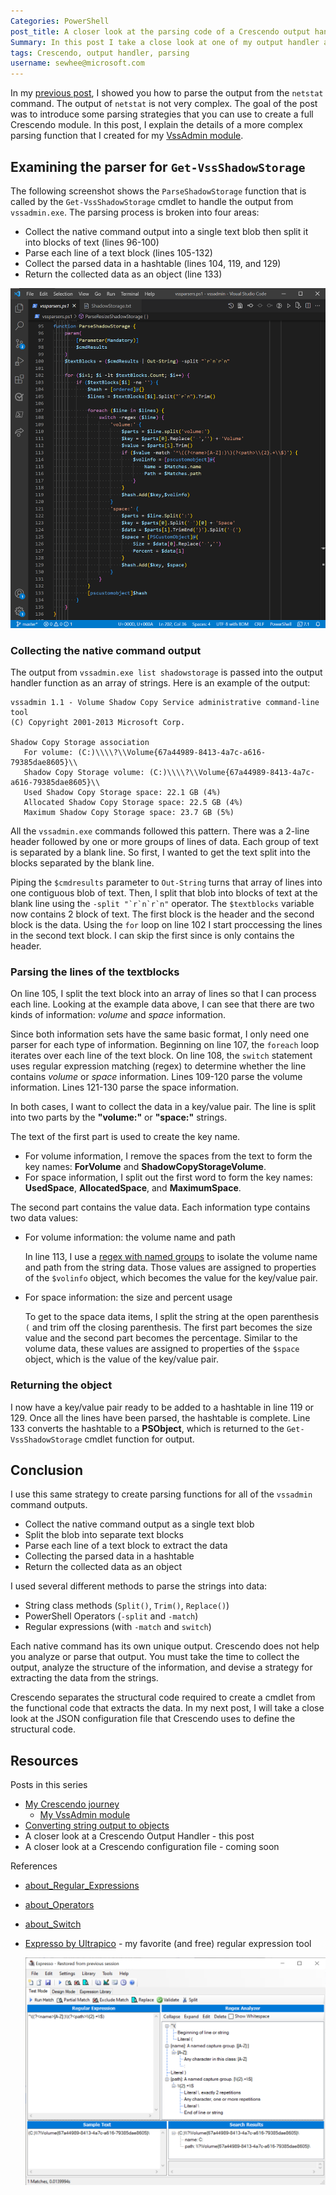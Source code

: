 ```yaml
---
Categories: PowerShell
post_title: A closer look at the parsing code of a Crescendo output handler
Summary: In this post I take a close look at one of my output handler and talk about the different parsing methods I used.
tags: Crescendo, output handler, parsing
username: sewhee@microsoft.com
---
```

In my [previous post][2], I showed you how to parse the output from the `netstat` command. The
output of `netstat` is not very complex. The goal of the post was to introduce some parsing
strategies that you can use to create a full Crescendo module. In this post, I explain the details
of a more complex parsing function that I created for my [VssAdmin module][7].

## Examining the parser for `Get-VssShadowStorage`

The following screenshot shows the `ParseShadowStorage` function that is called by the
`Get-VssShadowStorage` cmdlet to handle the output from `vssadmin.exe`. The parsing process is
broken into four areas:

- Collect the native command output into a single text blob then split it into blocks of text (lines
  96-100)
- Parse each line of a text block (lines 105-132)
- Collect the parsed data in a hashtable (lines 104, 119, and 129)
- Return the collected data as an object (line 133)

![ParseShadowStorage function](crescendo-parser.png)

### Collecting the native command output

The output from `vssadmin.exe list shadowstorage` is passed into the output handler function as an
array of strings. Here is an example of the output:

```
vssadmin 1.1 - Volume Shadow Copy Service administrative command-line tool
(C) Copyright 2001-2013 Microsoft Corp.

Shadow Copy Storage association
   For volume: (C:)\\\\?\\Volume{67a44989-8413-4a7c-a616-79385dae8605}\\
   Shadow Copy Storage volume: (C:)\\\\?\\Volume{67a44989-8413-4a7c-a616-79385dae8605}\\
   Used Shadow Copy Storage space: 22.1 GB (4%)
   Allocated Shadow Copy Storage space: 22.5 GB (4%)
   Maximum Shadow Copy Storage space: 23.7 GB (5%)
```

All the `vssadmin.exe` commands followed this pattern. There was a 2-line header followed by one or
more groups of lines of data. Each group of text is separated by a blank line. So first, I wanted to
get the text split into the blocks separated by the blank line.

Piping the `$cmdresults` parameter to `Out-String` turns that array of lines into one contiguous
blob of text. Then, I split that blob into blocks of text at the blank line using the
``-split "`r`n`r`n"`` operator. The `$textblocks` variable now contains 2 block of text. The first
block is the header and the second block is the data. Using the `for` loop on line 102 I start
proccessing the lines in the second text block. I can skip the first since is only contains the
header.

### Parsing the lines of the textblocks

On line 105, I split the text block into an array of lines so that I can process each line. Looking
at the example data above, I can see that there are two kinds of information: _volume_ and _space_
information.

Since both information sets have the same basic format, I only need one parser for each type of
information. Beginning on line 107, the `foreach` loop iterates over each line of the text block. On
line 108, the `switch` statement uses regular expression matching (regex) to determine whether the
line contains _volume_ or _space_ information. Lines 109-120 parse the volume information. Lines
121-130 parse the space information.

In both cases, I want to collect the data in a key/value pair. The line is split into two parts
by the **"volume:"** or **"space:"** strings.

The text of the first part is used to create the key name.

- For volume information, I remove the spaces from the text to form the key names: **ForVolume** and
  **ShadowCopyStorageVolume**.
- For space information, I split out the first word to form the key names: **UsedSpace**,
  **AllocatedSpace**, and **MaximumSpace**.

The second part contains the value data. Each information type contains two data values:

- For volume information: the volume name and path

  In line 113, I use a [regex with named groups](#expresso) to isolate the volume name and path from
  the string data. Those values are assigned to properties of the `$volinfo` object, which becomes
  the value for the key/value pair.

- For space information: the size and percent usage

  To get to the space data items, I split the string at the open parenthesis `(` and trim off the
  closing parenthesis. The first part becomes the size value and the second part becomes the
  percentage. Similar to the volume data, these values are assigned to properties of the `$space`
  object, which is the value of the key/value pair.

### Returning the object

I now have a key/value pair ready to be added to a hashtable in line 119 or 129. Once all the lines
have been parsed, the hashtable is complete. Line 133 converts the hashtable to a **PSObject**,
which is returned to the `Get-VssShadowStorage` cmdlet function for output.

## Conclusion

I use this same strategy to create parsing functions for all of the `vssadmin` command outputs.

- Collect the native command output as a single text blob
- Split the blob into separate text blocks
- Parse each line of a text block to extract the data
- Collecting the parsed data in a hashtable
- Return the collected data as an object

I used several different methods to parse the strings into data:

- String class methods (`Split()`, `Trim()`, `Replace()`)
- PowerShell Operators (`-split` and `-match`)
- Regular expressions (with `-match` and `switch`)

Each native command has its own unique output. Crescendo does not help you analyze or parse that
output. You must take the time to collect the output, analyze the structure of the information, and
devise a strategy for extracting the data from the strings.

Crescendo separates the structural code required to create a cmdlet from the functional code that
extracts the data. In my next post, I will take a close look at the JSON configuration file that
Crescendo uses to define the structural code.

## Resources

Posts in this series

- [My Crescendo journey][1]
  - [My VssAdmin module][7]
- [Converting string output to objects][2]
- A closer look at a Crescendo Output Handler - this post
- A closer look at a Crescendo configuration file - coming soon

References

- [about_Regular_Expressions][3]
- [about_Operators][4]
- [about_Switch][5]
- [Expresso by Ultrapico][6] - my favorite (and free) regular expression tool

  <a id='expresso'>![expresso](Expresso.png)</a>

<!-- link reference -->
[1]: https://devblogs.microsoft.com/powershell-community/my-crescendo-journey/
[2]: https://devblogs.microsoft.com/powershell-community/converting-string-output-to-objects/
[3]: https://docs.microsoft.com/powershell/module/microsoft.powershell.core/about/about_regular_expressions
[4]: https://docs.microsoft.com/powershell/module/microsoft.powershell.core/about/about_operators
[5]: https://docs.microsoft.com/powershell/module/microsoft.powershell.core/about/about_switch
[6]: http://www.ultrapico.com/Expresso.htm
[7]: https://github.com/sdwheeler/tools-by-sean/tree/master/modules/vssadmin
